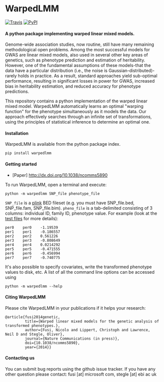 # WarpedLMM
[![Travis](https://img.shields.io/travis/PMBio/warpedLMM.svg)](https://travis-ci.org/PMBio/warpedLMM)  [![PyPI](https://img.shields.io/pypi/v/warpedlmm.svg)](https://pypi.python.org/pypi/WarpedLMM)

#### A python package implementing warped linear mixed models.

Genome-wide association studies, now routine, still have many remaining methodological open problems. Among the most successful models for GWAS are linear mixed models, also used in several other key areas of genetics, such as phenotype prediction and estimation of heritability. However, one of the fundamental assumptions of these models-that the data have a particular distribution (i.e., the noise is Gaussian-distributed)-rarely holds in practice. As a result, standard approaches yield sub-optimal performance, resulting in significant losses in power for GWAS, increased bias in heritability estimation, and reduced accuracy for phenotype predictions.

This repository contains a python implementation of the warped linear mixed model. WarpedLMM automatically learns an optimal "warping function" for the phenotype simultaneously as it models the data. Our approach effectively searches through an infinite set of transformations, using the principles of statistical inference to determine an optimal one. 

#### Installation

WarpedLMM is available from the python package index. 

```shell
pip install warpedlmm
```

#### Getting started

* [Paper] http://dx.doi.org/10.1038/ncomms5890

To run WarpedLMM, open a terminal and execute:

```shell
python -m warpedlmm SNP_file phenotype_file
```

`SNP_file` is a [plink](http://pngu.mgh.harvard.edu/~purcell/plink/data.shtml) BED fileset (e.g. you must have SNP_file.bed, SNP_file.fam, SNP_file.bim).
`pheno_file` is a tab-delimited consisting of 3 columns: individual ID, family ID, phenotype value. For example (look at the [test files]() for more details):

```shell
per0	per0	-1.19539
per1	per1	-0.186557
per2	per2	0.561226
per3	per3	-0.808649
per4	per4	0.0214292
per5	per5	-0.471555
per6	per6	-0.456994
per7	per7	-0.740775
```
 
It's also possible to specify covariates, write the transformed phenotype values to disk, etc.
A list of all the command line options can be accessed using

```shell
python -m warpedlmm --help
```

#### Citing WarpedLMM

Please cite WarpedLMM in your publications if it helps your research:

    @article{fusi2014genetic,
             title={Warped linear mixed models for the genetic analysis of transformed phenotypes.},
             author={Fusi, Nicolo and Lippert, Christoph and Lawrence, Neil D and Stegle, Oliver},
             journal={Nature Communications (in press)},
             doi={10.1038/ncomms5890},
             year={2014}}               

#### Contacting us 

You can submit bug reports using the github issue tracker. 
If you have any other question please contact: fusi [at] microsoft com, stegle [at] ebi ac uk